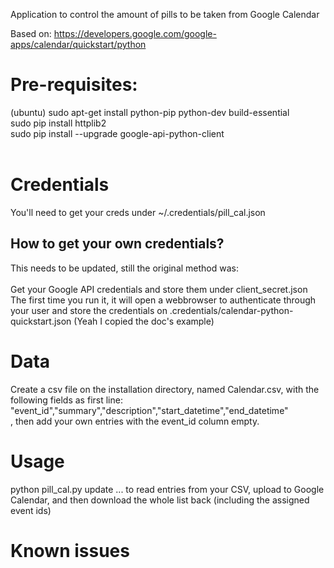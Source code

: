 Application to control the amount of pills to be taken from Google Calendar

Based on:
https://developers.google.com/google-apps/calendar/quickstart/python


# Pre-requisites:

(ubuntu)
sudo apt-get install python-pip python-dev build-essential
<br>
sudo pip install httplib2
<br>
sudo pip install --upgrade google-api-python-client
<br><br>
# Credentials
You'll need to get your creds under ~/.credentials/pill_cal.json

## How to get your own credentials?
This needs to be updated, still the original method was:
<br><br>
Get your Google API credentials and store them under client_secret.json
<br>
The first time you run it, it will open a webbrowser to authenticate through your user and store the credentials on .credentials/calendar-python-quickstart.json (Yeah I copied the doc's example)
<br>

# Data
Create a csv file on the installation directory, named Calendar.csv, with the following fields as first line:<br>
"event_id","summary","description","start_datetime","end_datetime"<br>
, then add your own entries with the event_id column empty.


# Usage
python pill_cal.py update
... to read entries from your CSV, upload to Google Calendar, and then download the whole list back (including the assigned event ids)

# Known issues


